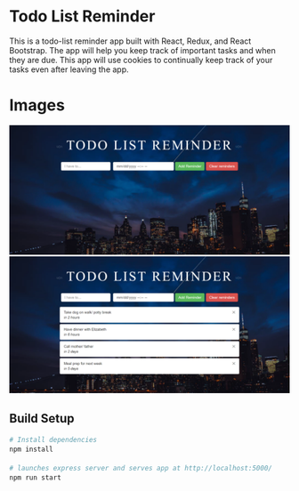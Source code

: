# Todo List Reminder
This is a todo-list reminder app built with React, Redux, and React Bootstrap.  The app will help you keep track of important tasks and when they are due.  This app will use cookies to continually keep track of your tasks even after leaving the app.

# Images
![alt text](images/fullscreen-blank.png)
![alt text](images/fullscreen.png)

## Build Setup

``` bash
# Install dependencies
npm install

# launches express server and serves app at http://localhost:5000/
npm run start
```